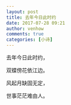 ```yaml
---
layout: post
title: 去年今日此时约
date: 2017-07-28 09:21
author: venhow
comments: true
categories: [小诗]
---
```

去年今日此时约，

双蝶傍花依江边。

风起月缺固无定，

世事茫茫难由人。
